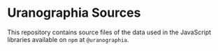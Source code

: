# Uranographia Sources

This repository contains source files of the data used in the
JavaScript libraries available on `npm` at `@uranographia`.

